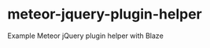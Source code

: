 meteor-jquery-plugin-helper
===========================

Example Meteor jQuery plugin helper with Blaze
